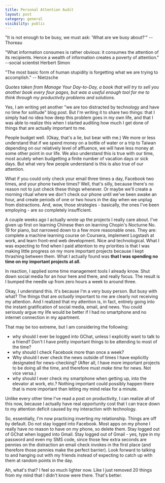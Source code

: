 ```yaml
---
title: Personal Attention Audit
layout: post
category: general
visibility: public
---
```


"It is not enough to be busy, we must ask: 'What are we busy about?'" -- Thoreau

"What information consumes is rather obvious: it consumes the attention of its recipients. Hence a wealth of information creates a poverty of attention." --social scientist Herbert Simon

"The most basic form of human stupidity is forgetting what we are trying to accomplish." -- Nietzsche

*Quotes taken from *Manage Your Day-to-Day*, a book that will try to sell you another book every four pages, but was a useful enough tool for me to think through my productivity problems and solutions.*

Yes, I am writing yet another "we are too distracted by technology and have no time for solitude" blog post. But I'm writing it to share two things: that I simply had no idea how deep this problem goes in my own life, and that I was able to realize this when I started auditing how much I get done of things that are actually important to me.

People budget well. (Okay, that's a lie, but bear with me.) We more or less understand that if we spend money on a bottle of water or a trip to Taiwan depending on our relatively level of affluence, we will have less money at some other point in our life. We also understand this is true with our time, most acutely when budgetting a finite number of vacation days or sick days. But what very few people understand is this is also true of our attention.

What if you could only check your email three times a day, Facebook two times, and your phone twelve times?  Well, that's silly, because there's no reason not to just check these things whenever. Or maybe we'll create a morning ritual where we don't check our phone until we've been awake an hour, and create periods of one or two hours in the day when we unplug from distractions. And, wow, those strategies - basically, the ones I've been employing - are so completely insufficient.

A couple weeks ago I actually wrote up the projects I really care about. I've given up first on learning Chinese then on learning Chopin's Nocturne No. 19 for piano, but narrowed down to a few more reasonable ones.  They are:  complete a machine learning course on Coursera, implement Logstash at work, and learn front-end web development. Nice and technological. What I was expecting to find when I paid attention to my priorities is that I was making little progress on my more important projects because I kept thrashing between them. What I actually found was **that I was spending no time on my important projects at all.**

In reaction, I applied some time management tools I already know. Shut down social media for an hour here and there, and really focus. The result is I bumped the needle up from zero hours a week to around three.

Okay, I understand this. It's because I'm a very busy person. But busy with what? The things that are *actually* important to me are clearly not receiving my attention. And I realized that my attention is, in fact, entirely going into the instant gratification of social media, email, and news. You could seriously argue my life would be better if I had no smartphone and no internet connection in my apartment.

That may be too extreme, but I am considering the following:

* why should I ever be logged into GChat, unless I explicitly want to talk to a friend? Don't I have pretty important things to be attending to most of the time?
* why should I check Facebook more than once a week?
* Why should I ever check the news outside of times I have explicitly designated for news-checking? (After all, I have more important projects to be doing all the time, and therefore must *make time* for news. Not vice versa.)
* why should I ever check my smartphone when getting up, into the elevator at work, etc.? Nothing important could possibly happen there that is more important than letting my mind relax for a minute.

Unlike every other time I've read a post on productivity, I can realize all of this now, because I actually have real opportunity cost that I can trace down to my attention deficit caused by my interaction with technology.

So, essentially, I'm now practicing inverting my relationship. Things are off by default. Do not stay logged into Facebook. Most apps on my phone I really have no reason to have on my phone, so delete them. Stay logged out of GChat when logged into Gmail. Stay logged out of Gmail - yes, type in my password and even my SMS code, since those few extra seconds are pennies on the distraction an email check invokes in the first place (and therefore those pennies make the perfect barrier). Look forward to talking to and hanging out with my friends instead of expecting to catch up with them at random points in the day.

Ah, what's that? I feel so much lighter now. Like I just removed 20 things from my mind that I didn't know were there. That's better.

